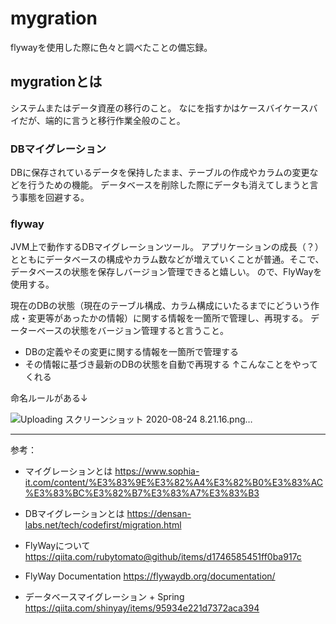 # mygration
flywayを使用した際に色々と調べたことの備忘録。

## mygrationとは
システムまたはデータ資産の移行のこと。
なにを指すかはケースバイケースバイだが、端的に言うと移行作業全般のこと。

### DBマイグレーション
DBに保存されているデータを保持したまま、テーブルの作成やカラムの変更などを行うための機能。
データベースを削除した際にデータも消えてしまうと言う事態を回避する。

### flyway
JVM上で動作するDBマイグレーションツール。
アプリケーションの成長（？）とともにデータベースの構成やカラム数などが増えていくことが普通。そこで、データベースの状態を保存しバージョン管理できると嬉しい。
ので、FlyWayを使用する。

現在のDBの状態（現在のテーブル構成、カラム構成にいたるまでにどういう作成・変更等があったかの情報）に関する情報を一箇所で管理し、再現する。
データーベースの状態をバージョン管理すると言うこと。

* DBの定義やその変更に関する情報を一箇所で管理する
* その情報に基づき最新のDBの状態を自動で再現する
↑こんなことをやってくれる

命名ルールがある↓

   ![Uploading スクリーンショット 2020-08-24 8.21.16.png…]()

    


**********************************************************************
参考：
* マイグレーションとは
https://www.sophia-it.com/content/%E3%83%9E%E3%82%A4%E3%82%B0%E3%83%AC%E3%83%BC%E3%82%B7%E3%83%A7%E3%83%B3
* DBマイグレーションとは
https://densan-labs.net/tech/codefirst/migration.html
* FlyWayについて
https://qiita.com/rubytomato@github/items/d1746585451ff0ba917c
* FlyWay Documentation
https://flywaydb.org/documentation/

* データベースマイグレーション + Spring
https://qiita.com/shinyay/items/95934e221d7372aca394
